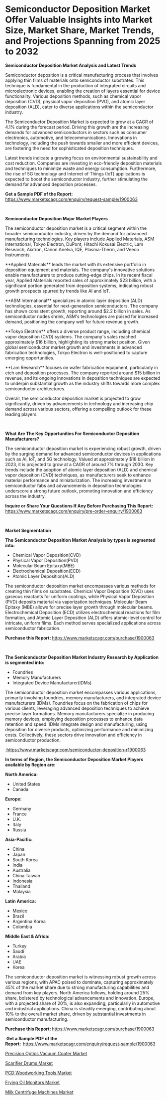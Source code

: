 <p><h1>Semiconductor Deposition Market Offer Valuable Insights into Market Size, Market Share, Market Trends, and Projections Spanning from 2025 to 2032</h1></p><p><strong>Semiconductor Deposition Market Analysis and Latest Trends</strong></p>
<p><p>Semiconductor deposition is a critical manufacturing process that involves applying thin films of materials onto semiconductor substrates. This technique is fundamental in the production of integrated circuits and microelectronic devices, enabling the creation of layers essential for device functionality. Various deposition methods, such as chemical vapor deposition (CVD), physical vapor deposition (PVD), and atomic layer deposition (ALD), cater to diverse applications within the semiconductor industry.</p><p>The Semiconductor Deposition Market is expected to grow at a CAGR of 4.1% during the forecast period. Driving this growth are the increasing demands for advanced semiconductors in sectors such as consumer electronics, automotive, and telecommunications. Innovations in technology, including the push towards smaller and more efficient devices, are fostering the need for sophisticated deposition techniques.</p><p>Latest trends indicate a growing focus on environmental sustainability and cost reduction. Companies are investing in eco-friendly deposition materials and techniques to minimize waste and energy consumption. Furthermore, the rise of 5G technology and Internet of Things (IoT) applications is expected to boost the semiconductor industry, further stimulating the demand for advanced deposition processes.</p></p>
<p><strong>Get a Sample PDF of the Report:&nbsp;</strong> <a href="https://www.marketscagr.com/enquiry/request-sample/1900063?utm_campaign=2110&utm_medium=2&utm_source=Github&utm_content=ia&utm_term=28022025&utm_id=semiconductor-deposition">https://www.marketscagr.com/enquiry/request-sample/1900063</a></p>
<p>&nbsp;</p>
<p><strong>Semiconductor Deposition Major Market Players</strong></p>
<p><p>The semiconductor deposition market is a critical segment within the broader semiconductor industry, driven by the demand for advanced manufacturing technologies. Key players include Applied Materials, ASM International, Tokyo Electron, DuPont, Hitachi Kokusai Electric, Lam Research, Aixtron, Canon Anelva, IQE, Plasma-Therm, and Veeco Instruments.</p><p>**Applied Materials** leads the market with its extensive portfolio in deposition equipment and materials. The company's innovative solutions enable manufacturers to produce cutting-edge chips. In its recent fiscal year, Applied Materials reported sales of approximately $23 billion, with a significant portion generated from deposition systems, indicating robust growth prospects spurred by trends like AI and IoT.</p><p>**ASM International** specializes in atomic layer deposition (ALD) technologies, essential for next-generation semiconductors. The company has shown consistent growth, reporting around $2.2 billion in sales. As semiconductor nodes shrink, ASM's technologies are poised for increased demand, positioning the company well for future revenue growth.</p><p>**Tokyo Electron** offers a diverse product range, including chemical vapor deposition (CVD) systems. The company's sales reached approximately $16 billion, highlighting its strong market position. Given global semiconductor market growth and investments in advanced fabrication technologies, Tokyo Electron is well-positioned to capture emerging opportunities.</p><p>**Lam Research** focuses on wafer fabrication equipment, particularly in etch and deposition processes. The company reported around $15 billion in revenue, and its ongoing innovations in deposition techniques are expected to underpin substantial growth as the industry shifts towards more complex semiconductor architectures.</p><p>Overall, the semiconductor deposition market is projected to grow significantly, driven by advancements in technology and increasing chip demand across various sectors, offering a compelling outlook for these leading players.</p></p>
<p>&nbsp;</p>
<p><strong>What Are The Key Opportunities For Semiconductor Deposition Manufacturers?</strong></p>
<p><p>The semiconductor deposition market is experiencing robust growth, driven by the surging demand for advanced semiconductor devices in applications such as AI, IoT, and 5G technology. Valued at approximately $18 billion in 2023, it is projected to grow at a CAGR of around 7% through 2030. Key trends include the adoption of atomic layer deposition (ALD) and chemical vapor deposition (CVD) techniques, as manufacturers seek to enhance material performance and miniaturization. The increasing investment in semiconductor fabs and advancements in deposition technologies underscore a strong future outlook, promoting innovation and efficiency across the industry.</p></p>
<p><strong>Inquire or Share Your Questions If Any Before Purchasing This Report:</strong> <a href="https://www.marketscagr.com/enquiry/pre-order-enquiry/1900063?utm_campaign=2110&utm_medium=2&utm_source=Github&utm_content=ia&utm_term=28022025&utm_id=semiconductor-deposition">https://www.marketscagr.com/enquiry/pre-order-enquiry/1900063</a></p>
<p>&nbsp;</p>
<p><strong>Market Segmentation</strong></p>
<p><strong>The Semiconductor Deposition Market Analysis by types is segmented into:</strong></p>
<p><ul><li>Chemical Vapor Deposition(CVD)</li><li>Physical Vapor Deposition(PVD)</li><li>Molecular Beam Epitaxy(MBE)</li><li>Electrochemical Deposition(ECD)</li><li>Atomic Layer Deposition(ALD)</li></ul></p>
<p><p>The semiconductor deposition market encompasses various methods for creating thin films on substrates. Chemical Vapor Deposition (CVD) uses gaseous reactants for uniform coatings, while Physical Vapor Deposition (PVD) deposits material via vaporization techniques. Molecular Beam Epitaxy (MBE) allows for precise layer growth through molecular beams. Electrochemical Deposition (ECD) utilizes electrochemical reactions for film formation, and Atomic Layer Deposition (ALD) offers atomic-level control for intricate, uniform films. Each method serves specialized applications across semiconductor fabrication.</p></p>
<p><strong>Purchase this Report:&nbsp;</strong><a href="https://www.marketscagr.com/purchase/1900063?utm_campaign=2110&utm_medium=2&utm_source=Github&utm_content=ia&utm_term=28022025&utm_id=semiconductor-deposition">https://www.marketscagr.com/purchase/1900063</a></p>
<p>&nbsp;</p>
<p><strong>The Semiconductor Deposition Market Industry Research by Application is segmented into:</strong></p>
<p><ul><li>Foundries</li><li>Memory Manufacturers</li><li>Integrated Device Manufacturer(IDMs)</li></ul></p>
<p><p>The semiconductor deposition market encompasses various applications, primarily involving foundries, memory manufacturers, and integrated device manufacturers (IDMs). Foundries focus on the fabrication of chips for various clients, leveraging advanced deposition techniques to achieve precise layer formations. Memory manufacturers specialize in producing memory devices, employing deposition processes to enhance data retention and speed. IDMs integrate design and manufacturing, using deposition for diverse products, optimizing performance and minimizing costs. Collectively, these sectors drive innovation and efficiency in semiconductor production.</p></p>
<p><a href="https://www.marketscagr.com/semiconductor-deposition-r1900063?utm_campaign=2110&utm_medium=2&utm_source=Github&utm_content=ia&utm_term=28022025&utm_id=semiconductor-deposition">&nbsp;https://www.marketscagr.com/semiconductor-deposition-r1900063</a></p>
<p><strong>In terms of Region, the Semiconductor Deposition Market Players available by Region are:</strong></p>
<p>
    <p> <strong> North America: </strong>
        <ul>
            <li>United States</li>
            <li>Canada</li>
        </ul>
        </p> 
    <p> <strong> Europe: </strong>
        <ul>
            <li>Germany</li>
            <li>France</li>
            <li>U.K.</li>
            <li>Italy</li>
            <li>Russia</li>
        </ul>
        </p> 
    <p> <strong> Asia-Pacific: </strong>
        <ul>
            <li>China</li>
            <li>Japan</li>
            <li>South Korea</li>
            <li>India</li>
            <li>Australia</li>
            <li>China Taiwan</li>
            <li>Indonesia</li>
            <li>Thailand</li>
            <li>Malaysia</li>
        </ul>
        </p> 
    <p> <strong> Latin America: </strong>
        <ul>
            <li>Mexico</li>
            <li>Brazil</li>
            <li>Argentina Korea</li>
            <li>Colombia</li>
        </ul>
        </p> 
    <p> <strong> Middle East & Africa: </strong>
        <ul>
            <li>Turkey</li>
            <li>Saudi</li>
            <li>Arabia</li>
            <li>UAE</li>
            <li>Korea</li>
        </ul>
    </p>
    </p>
<p><p>The semiconductor deposition market is witnessing robust growth across various regions, with APAC poised to dominate, capturing approximately 45% of the market share due to strong manufacturing capabilities and demand from key players. North America follows, holding around 25% share, bolstered by technological advancements and innovation. Europe, with a projected share of 20%, is also expanding, particularly in automotive and industrial applications. China is steadily emerging, contributing about 10% to the overall market share, driven by substantial investments in semiconductor manufacturing.</p></p>
<p><strong>Purchase this Report: </strong><a href="https://www.marketscagr.com/purchase/1900063?utm_campaign=2110&utm_medium=2&utm_source=Github&utm_content=ia&utm_term=28022025&utm_id=semiconductor-deposition">https://www.marketscagr.com/purchase/1900063</a></p>
<p>&nbsp;<strong>Get a Sample PDF of the Report:&nbsp;&nbsp;</strong><a href="https://www.marketscagr.com/enquiry/request-sample/1900063?utm_campaign=2110&utm_medium=2&utm_source=Github&utm_content=ia&utm_term=28022025&utm_id=semiconductor-deposition">https://www.marketscagr.com/enquiry/request-sample/1900063</a></p>
<p><strong></strong></p>
<p><p><a href="https://github.com/abbislposival/Market-Research-Report-List-1/blob/main/precision-optics-vacuum-coater-market.md?utm_campaign=2110&utm_medium=2&utm_source=Github&utm_content=ia&utm_term=28022025&utm_id=semiconductor-deposition">Precision Optics Vacuum Coater Market</a></p><p><a href="https://github.com/klaassenmackenzie6/Market-Research-Report-List-1/blob/main/scarifier-drums-market.md?utm_campaign=2110&utm_medium=2&utm_source=Github&utm_content=ia&utm_term=28022025&utm_id=semiconductor-deposition">Scarifier Drums Market</a></p><p><a href="https://github.com/tanekacalderon743/Market-Research-Report-List-1/blob/main/pcd-woodworking-tools-market.md?utm_campaign=2110&utm_medium=2&utm_source=Github&utm_content=ia&utm_term=28022025&utm_id=semiconductor-deposition">PCD Woodworking Tools Market</a></p><p><a href="https://github.com/ParvinKhatun77/Market-Research-Report-List-1/blob/main/frying-oil-monitors-market.md?utm_campaign=2110&utm_medium=2&utm_source=Github&utm_content=ia&utm_term=28022025&utm_id=semiconductor-deposition">Frying Oil Monitors Market</a></p><p><a href="https://github.com/stephaniwo144/Market-Research-Report-List-1/blob/main/milk-centrifuge-machines-market.md?utm_campaign=2110&utm_medium=2&utm_source=Github&utm_content=ia&utm_term=28022025&utm_id=semiconductor-deposition">Milk Centrifuge Machines Market</a></p></p>